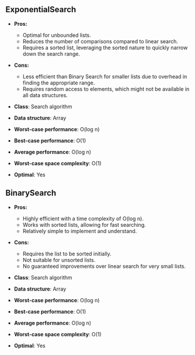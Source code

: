 ## ExponentialSearch

- **Pros:**
  - Optimal for unbounded lists.
  - Reduces the number of comparisons compared to linear search.
  - Requires a sorted list, leveraging the sorted nature to quickly narrow down the search range.

- **Cons:**
  - Less efficient than Binary Search for smaller lists due to overhead in finding the appropriate range.
  - Requires random access to elements, which might not be available in all data structures.

- **Class**: Search algorithm
- **Data structure**: Array
- **Worst-case performance**: O(log n)
- **Best-case performance**: O(1)
- **Average performance**: O(log n)
- **Worst-case space complexity**: O(1)
- **Optimal**: Yes

## BinarySearch

- **Pros:**
  - Highly efficient with a time complexity of O(log n).
  - Works with sorted lists, allowing for fast searching.
  - Relatively simple to implement and understand.

- **Cons:**
  - Requires the list to be sorted initially.
  - Not suitable for unsorted lists.
  - No guaranteed improvements over linear search for very small lists.

- **Class**: Search algorithm
- **Data structure**: Array
- **Worst-case performance**: O(log n)
- **Best-case performance**: O(1)
- **Average performance**: O(log n)
- **Worst-case space complexity**: O(1)
- **Optimal**: Yes
